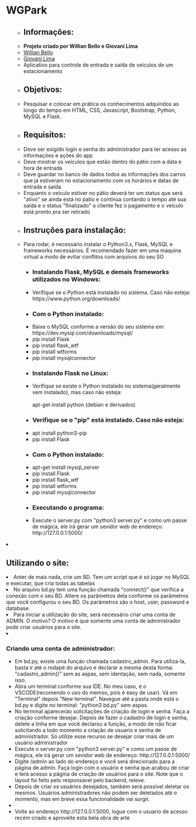 <h1>WGPark</h1>
<ul>
    <ul>
        <li><h2>Informações:</h2></li>
        <li><strong>Projeto criado por Willian Bello e Giovani Lima</strong></li>
        <li><a href="https://github.com/willianbello">Willian Bello</a></li>
        <li><a href="https://github.com/xEveRLasT">Giovani Lima</a></li>
        <li>Aplicativo para controle de entrada e saída de veículos de um estacionamento</li>
    </ul>
    <ul>
        <li><h2>Objetivos:</h2></li>
        <li>Pesquisar e colocar em prática os conhecimentos adquiridos ao longo do tempo em HTML, CSS, Javascript, Bootstrap, Python, MySQL e Flask.</li>
    </ul>
    <ul>
        <li><h2>Requisitos:</h2></li>
        <li>Deve ser exigido login e senha do administrador para ter acesso as informações e ações do app</li>
        <li>Deve mostrar os veículos que estão dentro do pátio com a data e hora de entrada</li>
        <li>Deve guardar no banco de dados todos as informações dos carros que já estiveram no estacionamento com os horários e datas de entrada e saída</li>
        <li>Enquanto o veículo estiver no pátio deverá ter um status que será "ativo" se ainda está no patio e continua contando o tempo até sua saída e o status "finalizado" o cliente fez o pagamento e o veículo está pronto pra ser retirado</li>
    </ul>
    <ul>
        <li><h2>Instruções para instalação:</h2></li>
        <li>Para rodar, é necessário instalar o Python3.x, Flask, MySQL e frameworks necessários. É recomendado fazer em uma máquina virtual a modo de evitar conflitos com arquivos do seu SO</li>
        <ul>
            <li><h3>Instalando Flask, MySQL e demais frameworks utilizados no Windows:</h3></li>
            <li>Verifique se o Python está instalado no sistema. Caso não esteja:
            <br>https://www.python.org/downloads/</li>
        </ul>
        <ul>
            <li><h3>Com o Python instalado:</h3></li>
            <li>Baixe o MySQL conforme a versão do seu sistema em: https://dev.mysql.com/downloads/mysql/ </li>
            <li>pip install Flask</li>
            <li>pip install flask_wtf</li>
            <li>pip install wtforms</li>
            <li>pip install mysqlconnector</li>
        </ul>
         <ul>
            <li><h3>Instalando Flask no Linux:</h3></li>
            <li>Verifique se existe o Python instalado no sistema(geralmente vem instalado), mas caso não esteja:
             <br><br>apt-get install python (debian e derivados)</li>
        </ul>
        <ul>
            <li><h3>Verifique se o "pip" está instalado. Caso não esteja:</h3></li>
            <li>apt install python3-pip</li>
            <li>pip install Flask</li>
        </ul>
         <ul>
            <li><h3>Com o Python instalado:</h3></li>
            <li>apt-get install mysql_server</li>
            <li>pip install Flask</li>
            <li>pip install flask_wtf</li>
            <li>pip install wtforms</li>
            <li>pip install mysqlconnector</li>
            </ul>
            <ul>
            <li><h3>Executando o programa:</h3></li>
            <li>Execute o server.py com "python3 server.py" e como um passe de mágica, ele irá gerar um sevidor web de endereço: http://127.0.0.1:5000/
        </ul>
    </ul>
</ul>

<li><h2> Utilizando o site:</h2></li>
<li>Anter de mais nada, crie um BD. Tem um script que é só jogar no MySQL e executar, que cria todas as tabelas</li>
<li>No arquivo bd.py tem uma função chamada "connect()" que verifica a conexão com o seu BD. Altere os parâmetros dela conforme os parâmetros que você configurou o seu BD. Os parâmetros são o host, user, password e database.</li>
<li>Para iniciar a utilização do site, será necessário criar uma conta de ADMIN. O motivo? O motivo é que somente uma conta de administrador pode criar usuários para o site.</li>
<li><h3>Criando uma conta de administrador:</h3></li>
<ul>
    <li>Em bd.py, existe uma função chamada cadastro_admin. Para utiliza-la, basta ir até o rodapé do arquivo e declarar a mesma desta forma: "cadastro_admin()" sem as aspas, sem identação, sem nada, somente isso.</li>
    <li>Abra um terminal conforme sua IDE. No meu caso, é o VSCODE(recomendo o uso do memso, pois é easy de usar). Vá em "Terminal" depois "New terminal". Navegue até a pasta onde está o bd.py e digite no terminal: "python3 bd.py" sem aspas.</li>
    <li>No terminal aparecerão solicitações de criação de login e senha. Faça a criação conforme desejar. Depois de fazer o cadastro de login e senha, delete a linha em que você declarou a função, a modo de não ficar solicitando a todo momento a criação de usuario e senha de administrador. Só utilize esse recurso se desejar criar mais de um usuário administrador</li>
    <li>Execute o server.py com "python3 server.py" e como um passe de mágica, ele irá gerar um sevidor web de endereço: http://127.0.0.1:5000/</li>
    <li>Digite /admin ao lado do endereço e você será direcionado para a página de admin. Faça login com o usuário e senha que acabou de criar e terá acesso a página de criação de usuários para o site. Note que o layout foi feito pelo responsável pelo backend, releve.</li>
    <li>Depois de criar os usuários desejados, também será possível deletar os mesmos. Usuários administradores não podem ser deletados até o momento, mas em breve essa funcionalidade vai surgir.<li>
    <li>Volte ao endereço http://127.0.0.1:5000, logue com o usuario de acesso recém criado e aproveite esta bela obra de arte</li>
</ul>
